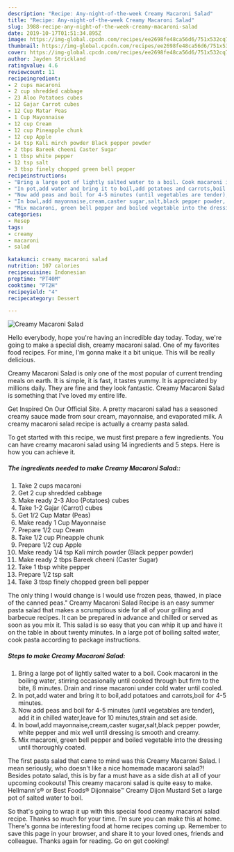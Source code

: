 ```yaml
---
description: "Recipe: Any-night-of-the-week Creamy Macaroni Salad"
title: "Recipe: Any-night-of-the-week Creamy Macaroni Salad"
slug: 3988-recipe-any-night-of-the-week-creamy-macaroni-salad
date: 2019-10-17T01:51:34.895Z
image: https://img-global.cpcdn.com/recipes/ee2698fe48ca56d6/751x532cq70/creamy-macaroni-salad-recipe-main-photo.jpg
thumbnail: https://img-global.cpcdn.com/recipes/ee2698fe48ca56d6/751x532cq70/creamy-macaroni-salad-recipe-main-photo.jpg
cover: https://img-global.cpcdn.com/recipes/ee2698fe48ca56d6/751x532cq70/creamy-macaroni-salad-recipe-main-photo.jpg
author: Jayden Strickland
ratingvalue: 4.6
reviewcount: 11
recipeingredient:
- 2 cups macaroni
- 2 cup shredded cabbage
- 23 Aloo Potatoes cubes
- 12 Gajar Carrot cubes
- 12 Cup Matar Peas
- 1 Cup Mayonnaise
- 12 cup Cream
- 12 cup Pineapple chunk
- 12 cup Apple
- 14 tsp Kali mirch powder Black pepper powder
- 2 tbps Bareek cheeni Caster Sugar
- 1 tbsp white pepper
- 12 tsp salt
- 3 tbsp finely chopped green bell pepper
recipeinstructions:
- "Bring a large pot of lightly salted water to a boil. Cook macaroni in the boiling water, stirring occasionally until cooked through but firm to the bite, 8 minutes. Drain and rinse macaroni under cold water until cooled."
- "In pot,add water and bring it to boil,add potatoes and carrots,boil for 4-5 minutes."
- "Now add peas and boil for 4-5 minutes (until vegetables are tender), add it in chilled water,leave for 10 minutes,strain and set aside."
- "In bowl,add mayonnaise,cream,caster sugar,salt,black pepper powder, white pepper and mix well until dressing is smooth and creamy."
- "Mix macaroni, green bell pepper and boiled vegetable into the dressing until thoroughly coated."
categories:
- Resep
tags:
- creamy
- macaroni
- salad

katakunci: creamy macaroni salad
nutrition: 107 calories
recipecuisine: Indonesian
preptime: "PT40M"
cooktime: "PT2H"
recipeyield: "4"
recipecategory: Dessert

---
```



![Creamy Macaroni Salad](https://img-global.cpcdn.com/recipes/ee2698fe48ca56d6/751x532cq70/creamy-macaroni-salad-recipe-main-photo.jpg)

Hello everybody, hope you're having an incredible day today. Today, we're going to make a special dish, creamy macaroni salad. One of my favorites food recipes. For mine, I'm gonna make it a bit unique. This will be really delicious.

Creamy Macaroni Salad is only one of the most popular of current trending meals on earth. It is simple, it is fast, it tastes yummy. It is appreciated by millions daily. They are fine and they look fantastic. Creamy Macaroni Salad is something that I've loved my entire life.

Get Inspired On Our Official Site. A pretty macaroni salad has a seasoned creamy sauce made from sour cream, mayonnaise, and evaporated milk. A creamy macaroni salad recipe is actually a creamy pasta salad.


To get started with this recipe, we must first prepare a few ingredients. You can have creamy macaroni salad using 14 ingredients and 5 steps. Here is how you can achieve it.

##### The ingredients needed to make Creamy Macaroni Salad::

1. Take 2 cups macaroni
1. Get 2 cup shredded cabbage
1. Make ready 2-3 Aloo (Potatoes) cubes
1. Take 1-2 Gajar (Carrot) cubes
1. Get 1/2 Cup Matar (Peas)
1. Make ready 1 Cup Mayonnaise
1. Prepare 1/2 cup Cream
1. Take 1/2 cup Pineapple chunk
1. Prepare 1/2 cup Apple
1. Make ready 1/4 tsp Kali mirch powder (Black pepper powder)
1. Make ready 2 tbps Bareek cheeni (Caster Sugar)
1. Take 1 tbsp white pepper
1. Prepare 1/2 tsp salt
1. Take 3 tbsp finely chopped green bell pepper


The only thing I would change is I would use frozen peas, thawed, in place of the canned peas.&#34; Creamy Macaroni Salad Recipe is an easy summer pasta salad that makes a scrumptious side for all of your grilling and barbecue recipes. It can be prepared in advance and chilled or served as soon as you mix it. This salad is so easy that you can whip it up and have it on the table in about twenty minutes. In a large pot of boiling salted water, cook pasta according to package instructions. 

##### Steps to make Creamy Macaroni Salad:

1. Bring a large pot of lightly salted water to a boil. Cook macaroni in the boiling water, stirring occasionally until cooked through but firm to the bite, 8 minutes. Drain and rinse macaroni under cold water until cooled.
1. In pot,add water and bring it to boil,add potatoes and carrots,boil for 4-5 minutes.
1. Now add peas and boil for 4-5 minutes (until vegetables are tender), add it in chilled water,leave for 10 minutes,strain and set aside.
1. In bowl,add mayonnaise,cream,caster sugar,salt,black pepper powder, white pepper and mix well until dressing is smooth and creamy.
1. Mix macaroni, green bell pepper and boiled vegetable into the dressing until thoroughly coated.


The first pasta salad that came to mind was this Creamy Macaroni Salad. I mean seriously, who doesn&#39;t like a nice homemade macaroni salad?! Besides potato salad, this is by far a must have as a side dish at all of your upcoming cookouts! This creamy macaroni salad is quite easy to make. Hellmann&#39;s® or Best Foods® Dijonnaise™ Creamy Dijon Mustard Set a large pot of salted water to boil. 

So that's going to wrap it up with this special food creamy macaroni salad recipe. Thanks so much for your time. I'm sure you can make this at home. There's gonna be interesting food at home recipes coming up. Remember to save this page in your browser, and share it to your loved ones, friends and colleague. Thanks again for reading. Go on get cooking!
